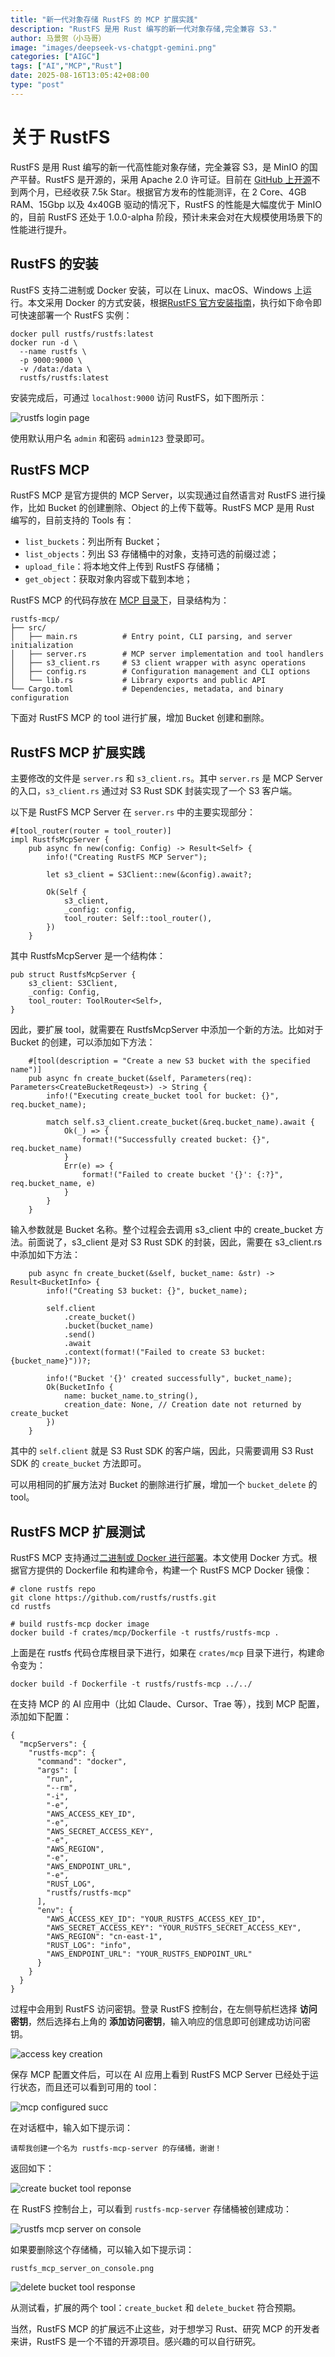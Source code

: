 ```yaml
---
title: "新一代对象存储 RustFS 的 MCP 扩展实践"
description: "RustFS 是用 Rust 编写的新一代对象存储,完全兼容 S3."
author: 马景贺（小马哥）
image: "images/deepseek-vs-chatgpt-gemini.png"
categories: ["AIGC"]
tags: ["AI","MCP","Rust"]
date: 2025-08-16T13:05:42+08:00
type: "post"
---
```


# 关于 RustFS

RustFS 是用 Rust 编写的新一代高性能对象存储，完全兼容 S3，是 MinIO 的国产平替。RustFS 是开源的，采用 Apache 2.0 许可证。目前在 [GitHub 上开源](https://github.com/rustfs/rustfs)不到两个月，已经收获 7.5k Star。根据官方发布的性能测评，在 2 Core、4GB RAM、15Gbp 以及 4x40GB 驱动的情况下，RustFS 的性能是大幅度优于 MinIO 的，目前 RustFS 还处于 1.0.0-alpha 阶段，预计未来会对在大规模使用场景下的性能进行提升。


## RustFS 的安装

RustFS 支持二进制或 Docker 安装，可以在 Linux、macOS、Windows 上运行。本文采用 Docker 的方式安装，根据[RustFS 官方安装指南](https://rustfs.com/zh/download/?platform=docker)，执行如下命令即可快速部署一个 RustFS 实例：

```
docker pull rustfs/rustfs:latest
docker run -d \
  --name rustfs \
  -p 9000:9000 \
  -v /data:/data \
  rustfs/rustfs:latest
```

安装完成后，可通过 `localhost:9000` 访问 RustFS，如下图所示：

![rustfs login page](images/rustfs-login.png)

使用默认用户名 `admin` 和密码 `admin123` 登录即可。

## RustFS MCP

RustFS MCP 是官方提供的 MCP Server，以实现通过自然语言对 RustFS 进行操作，比如 Bucket 的创建删除、Object 的上传下载等。RustFS MCP 是用 Rust 编写的，目前支持的 Tools 有：

- `list_buckets`：列出所有 Bucket；
- `list_objects`：列出 S3 存储桶中的对象，支持可选的前缀过滤；
- `upload_file`：将本地文件上传到 RustFS 存储桶；
- `get_object`：获取对象内容或下载到本地；

RustFS MCP 的代码存放在 [MCP 目录下](https://github.com/rustfs/rustfs/tree/main/crates/mcp)，目录结构为：

```
rustfs-mcp/
├── src/
│   ├── main.rs          # Entry point, CLI parsing, and server initialization
│   ├── server.rs        # MCP server implementation and tool handlers
│   ├── s3_client.rs     # S3 client wrapper with async operations
│   ├── config.rs        # Configuration management and CLI options
│   └── lib.rs           # Library exports and public API
└── Cargo.toml           # Dependencies, metadata, and binary configuration
```

下面对 RustFS MCP 的 tool 进行扩展，增加 Bucket 创建和删除。

## RustFS MCP 扩展实践

主要修改的文件是 `server.rs` 和 `s3_client.rs`。其中 `server.rs` 是 MCP Server 的入口，`s3_client.rs` 通过对 S3 Rust SDK 封装实现了一个 S3 客户端。

以下是 RustFS MCP Server 在 `server.rs` 中的主要实现部分：

```
#[tool_router(router = tool_router)]
impl RustfsMcpServer {
    pub async fn new(config: Config) -> Result<Self> {
        info!("Creating RustFS MCP Server");

        let s3_client = S3Client::new(&config).await?;

        Ok(Self {
            s3_client,
            _config: config,
            tool_router: Self::tool_router(),
        })
    }
```

其中 RustfsMcpServer 是一个结构体：

```
pub struct RustfsMcpServer {
    s3_client: S3Client,
    _config: Config,
    tool_router: ToolRouter<Self>,
}
```

因此，要扩展 tool，就需要在 RustfsMcpServer 中添加一个新的方法。比如对于 Bucket 的创建，可以添加如下方法：

```
    #[tool(description = "Create a new S3 bucket with the specified name")]
    pub async fn create_bucket(&self, Parameters(req): Parameters<CreateBucketReqeust>) -> String {
        info!("Executing create_bucket tool for bucket: {}", req.bucket_name);

        match self.s3_client.create_bucket(&req.bucket_name).await {
            Ok(_) => {
                format!("Successfully created bucket: {}", req.bucket_name)
            }
            Err(e) => {
                format!("Failed to create bucket '{}': {:?}", req.bucket_name, e)
            }
        }
    }
```

输入参数就是 Bucket 名称。整个过程会去调用 s3_client 中的 create_bucket 方法。前面说了，s3_client 是对 S3 Rust SDK 的封装，因此，需要在 s3_client.rs 中添加如下方法：

```
    pub async fn create_bucket(&self, bucket_name: &str) -> Result<BucketInfo> {
        info!("Creating S3 bucket: {}", bucket_name);

        self.client
            .create_bucket()
            .bucket(bucket_name)
            .send()
            .await
            .context(format!("Failed to create S3 bucket: {bucket_name}"))?;

        info!("Bucket '{}' created successfully", bucket_name);
        Ok(BucketInfo {
            name: bucket_name.to_string(),
            creation_date: None, // Creation date not returned by create_bucket
        })
    }
```

其中的 `self.client` 就是 S3 Rust SDK 的客户端，因此，只需要调用 S3 Rust SDK 的 `create_bucket` 方法即可。

可以用相同的扩展方法对 Bucket 的删除进行扩展，增加一个 `bucket_delete` 的 tool。

## RustFS MCP 扩展测试

RustFS MCP 支持通过[二进制或 Docker 进行部署](https://github.com/rustfs/rustfs/tree/main/crates/mcp)。本文使用 Docker 方式。根据官方提供的 Dockerfile 和构建命令，构建一个 RustFS MCP Docker 镜像：

```
# clone rustfs repo
git clone https://github.com/rustfs/rustfs.git
cd rustfs

# build rustfs-mcp docker image
docker build -f crates/mcp/Dockerfile -t rustfs/rustfs-mcp .
```

上面是在 rustfs 代码仓库根目录下进行，如果在 `crates/mcp` 目录下进行，构建命令变为：

```
docker build -f Dockerfile -t rustfs/rustfs-mcp ../../
```

在支持 MCP 的 AI 应用中（比如 Claude、Cursor、Trae 等），找到 MCP 配置，添加如下配置：

```
{
  "mcpServers": {
    "rustfs-mcp": {
      "command": "docker",
      "args": [
        "run",
        "--rm",
        "-i",
        "-e",
        "AWS_ACCESS_KEY_ID",
        "-e",
        "AWS_SECRET_ACCESS_KEY",
        "-e",
        "AWS_REGION",
        "-e",
        "AWS_ENDPOINT_URL",
        "-e",
        "RUST_LOG",
        "rustfs/rustfs-mcp"
      ],
      "env": {
        "AWS_ACCESS_KEY_ID": "YOUR_RUSTFS_ACCESS_KEY_ID",
        "AWS_SECRET_ACCESS_KEY": "YOUR_RUSTFS_SECRET_ACCESS_KEY",
        "AWS_REGION": "cn-east-1",
        "RUST_LOG": "info",
        "AWS_ENDPOINT_URL": "YOUR_RUSTFS_ENDPOINT_URL"
      }
    }
  }
}
```

过程中会用到 RustFS 访问密钥。登录 RustFS 控制台，在左侧导航栏选择 **访问密钥**，然后选择右上角的 **添加访问密钥**，输入响应的信息即可创建成功访问密钥。

![access key creation](images/access_key_creation.png)

保存 MCP 配置文件后，可以在 AI 应用上看到 RustFS MCP Server 已经处于运行状态，而且还可以看到可用的 tool：

![mcp configured succ](images/mcp_configured_succ.png)

在对话框中，输入如下提示词：

```
请帮我创建一个名为 rustfs-mcp-server 的存储桶，谢谢！
```

返回如下：

![create bucket tool reponse](images/create_bucket_tool_creation.png)

在 RustFS 控制台上，可以看到 `rustfs-mcp-server` 存储桶被创建成功：

![rustfs mcp server on console](images/rustfs_mcp_server_on_console.png)

如果要删除这个存储桶，可以输入如下提示词：

```
rustfs_mcp_server_on_console.png
```

![delete bucket tool response](images/delete_bucket_tool_response.png)

从测试看，扩展的两个 tool：`create_bucket` 和 `delete_bucket` 符合预期。

当然，RustFS MCP 的扩展远不止这些，对于想学习 Rust、研究 MCP 的开发者来讲，RustFS 是一个不错的开源项目。感兴趣的可以自行研究。


